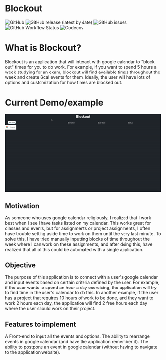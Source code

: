 # Blockout

![GitHub](https://img.shields.io/github/license/16lim21/Blockout-backend)
![GitHub release (latest by date)](https://img.shields.io/github/v/release/16lim21/Blockout-backend)
![GitHub issues](https://img.shields.io/github/issues-raw/16lim21/Blockout-backend)
![GitHub Workflow Status](https://img.shields.io/github/workflow/status/16lim21/Blockout-backend/Django%20CI)
![Codecov](https://img.shields.io/codecov/c/github/16lim21/Blockout-backend)

# What is Blockout?

Blockout is an application that will interact with google calendar to "block out" times for you to do work. For example, if you want to spend 5 hours a week studying for an exam, blockout will find available times throughout the week and create Gcal events for them. Ideally, the user will have lots of options and customization for how times are blocked out.

# Current Demo/example

![Demo Gif](demo/demo.gif)

## Motivation

As someone who uses google calendar religiously, I realized that I work best when I see I have tasks listed on my calendar. This works great for classes and events, but for assignments or project assignments, I often have trouble setting aside time to work on them until the very last minute. To solve this, I have tried manually inputting blocks of time throughout the week where I can work on these assignments, and after doing this, have realized that all of this could be automated with a single application.

## Objective

The purpose of this application is to connect with a user's google calendar and input events based on certain criteria defined by the user. For example, if the user wants to spend an hour a day exercising, the application will try to find time in the user's calendar to do this. In another example, if the user has a project that requires 10 hours of work to be done, and they want to work 2 hours each day, the application will find 2 free hours each day where the user should work on their project.

## Features to implement

A Front-end to input all the events and options. The ability to rearrange events in google calendar (and have the application remember it). The ability to postpone an event in google calendar (without having to navigate to the application website).
